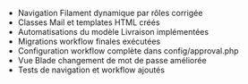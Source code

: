 - Navigation Filament dynamique par rôles corrigée
- Classes Mail et templates HTML créés
- Automatisations du modèle Livraison implémentées
- Migrations workflow finales exécutées
- Configuration workflow complète dans config/approval.php
- Vue Blade changement de mot de passe améliorée
- Tests de navigation et workflow ajoutés
